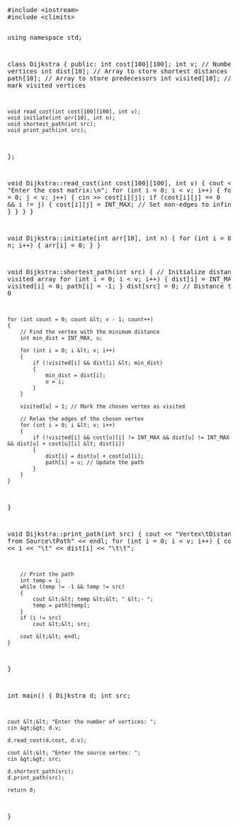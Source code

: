 <!DOCTYPE html>
<html lang="en">
<head>
    <meta charset="UTF-8">
    <meta name="viewport" content="width=device-width, initial-scale=1.0">
    <title>Display C++ Code</title>
</head>
<body>
    <pre>
#include &lt;iostream&gt;
#include &lt;climits&gt;

using namespace std;

class Dijkstra
{
public:
    int cost[100][100];
    int v; // Number of vertices
    int dist[10]; // Array to store shortest distances
    int path[10]; // Array to store predecessors
    int visited[10]; // Array to mark visited vertices

    void read_cost(int cost[100][100], int v);
    void initiate(int arr[10], int n);
    void shortest_path(int src);
    void print_path(int src);
};

void Dijkstra::read_cost(int cost[100][100], int v)
{
    cout &lt;&lt; "Enter the cost matrix:\n";
    for (int i = 0; i &lt; v; i++)
    {
        for (int j = 0; j &lt; v; j++)
        {
            cin &gt;&gt; cost[i][j];
            if (cost[i][j] == 0 && i != j)
            {
                cost[i][j] = INT_MAX; // Set non-edges to infinity
            }
        }
    }
}

void Dijkstra::initiate(int arr[10], int n)
{
    for (int i = 0; i &lt; n; i++)
    {
        arr[i] = 0;
    }
}

void Dijkstra::shortest_path(int src)
{
    // Initialize distances and visited array
    for (int i = 0; i &lt; v; i++)
    {
        dist[i] = INT_MAX;
        visited[i] = 0;
        path[i] = -1;
    }
    dist[src] = 0; // Distance to source is 0

    for (int count = 0; count &lt; v - 1; count++)
    {
        // Find the vertex with the minimum distance
        int min_dist = INT_MAX, u;

        for (int i = 0; i &lt; v; i++)
        {
            if (!visited[i] && dist[i] &lt; min_dist)
            {
                min_dist = dist[i];
                u = i;
            }
        }

        visited[u] = 1; // Mark the chosen vertex as visited

        // Relax the edges of the chosen vertex
        for (int i = 0; i &lt; v; i++)
        {
            if (!visited[i] && cost[u][i] != INT_MAX && dist[u] != INT_MAX && dist[u] + cost[u][i] &lt; dist[i])
            {
                dist[i] = dist[u] + cost[u][i];
                path[i] = u; // Update the path
            }
        }
    }
}

void Dijkstra::print_path(int src)
{
    cout &lt;&lt; "Vertex\tDistance from Source\tPath" &lt;&lt; endl;
    for (int i = 0; i &lt; v; i++)
    {
        cout &lt;&lt; i &lt;&lt; "\t" &lt;&lt; dist[i] &lt;&lt; "\t\t";

        // Print the path
        int temp = i;
        while (temp != -1 && temp != src)
        {
            cout &lt;&lt; temp &lt;&lt; " &lt;- ";
            temp = path[temp];
        }
        if (i != src)
            cout &lt;&lt; src;

        cout &lt;&lt; endl;
    }
}

int main()
{
    Dijkstra d;
    int src;

    cout &lt;&lt; "Enter the number of vertices: ";
    cin &gt;&gt; d.v;

    d.read_cost(d.cost, d.v);

    cout &lt;&lt; "Enter the source vertex: ";
    cin &gt;&gt; src;

    d.shortest_path(src);
    d.print_path(src);

    return 0;
}
    </pre>
</body>
</html>

